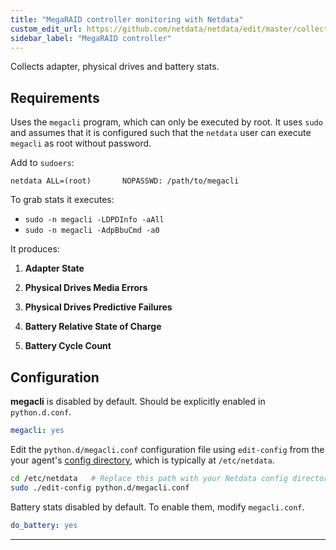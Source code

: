 ```yaml
---
title: "MegaRAID controller monitoring with Netdata"
custom_edit_url: https://github.com/netdata/netdata/edit/master/collectors/python.d.plugin/megacli/README.md
sidebar_label: "MegaRAID controller"
---
```




Collects adapter, physical drives and battery stats.

## Requirements

Uses the `megacli` program, which can only be executed by root.  It uses
`sudo` and assumes that it is configured such that the `netdata` user can
execute `megacli` as root without password.

Add to `sudoers`:

```
netdata ALL=(root)       NOPASSWD: /path/to/megacli
```


To grab stats it executes:

-   `sudo -n megacli -LDPDInfo -aAll`
-   `sudo -n megacli -AdpBbuCmd -a0`

It produces:

1.  **Adapter State**

2.  **Physical Drives Media Errors**

3.  **Physical Drives Predictive Failures**

4.  **Battery Relative State of Charge**

5.  **Battery Cycle Count**



## Configuration

**megacli** is disabled by default. Should be explicitly enabled in `python.d.conf`.

```yaml
megacli: yes
```

Edit the `python.d/megacli.conf` configuration file using `edit-config` from the your agent's [config
directory](/docs/agent/step-by-step/step-04#find-your-netdataconf-file), which is typically at `/etc/netdata`.

```bash
cd /etc/netdata   # Replace this path with your Netdata config directory, if different
sudo ./edit-config python.d/megacli.conf
```

Battery stats disabled by default. To enable them, modify `megacli.conf`.

```yaml
do_battery: yes
```

---



